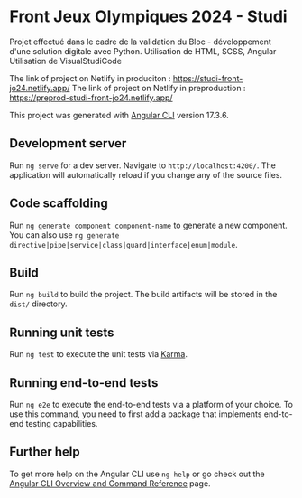 # Front Jeux Olympiques 2024 - Studi
Projet effectué dans le cadre de la validation du Bloc - développement d'une solution digitale avec Python.
Utilisation de HTML, SCSS, Angular
Utilisation de VisualStudiCode

The link of project on Netlify in produciton : https://studi-front-jo24.netlify.app/
The link of project on Netlify in preproduction : https://preprod-studi-front-jo24.netlify.app/

This project was generated with [Angular CLI](https://github.com/angular/angular-cli) version 17.3.6.

## Development server

Run `ng serve` for a dev server. Navigate to `http://localhost:4200/`. The application will automatically reload if you change any of the source files.

## Code scaffolding

Run `ng generate component component-name` to generate a new component. You can also use `ng generate directive|pipe|service|class|guard|interface|enum|module`.

## Build

Run `ng build` to build the project. The build artifacts will be stored in the `dist/` directory.

## Running unit tests

Run `ng test` to execute the unit tests via [Karma](https://karma-runner.github.io).

## Running end-to-end tests

Run `ng e2e` to execute the end-to-end tests via a platform of your choice. To use this command, you need to first add a package that implements end-to-end testing capabilities.

## Further help

To get more help on the Angular CLI use `ng help` or go check out the [Angular CLI Overview and Command Reference](https://angular.io/cli) page.
